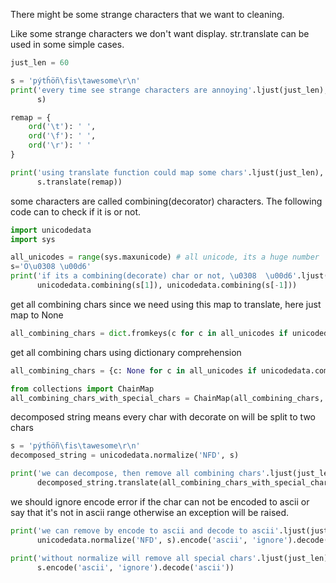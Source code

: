 There might be some strange characters that we want to cleaning.


Like some strange characters we don't want display.
str.translate can be used in some simple cases.
```python
just_len = 60

s = 'pýtĥöñ\fis\tawesome\r\n'
print('every time see strange characters are annoying'.ljust(just_len),
      s)

remap = {
    ord('\t'): ' ',
    ord('\f'): ' ',
    ord('\r'): ' '
}

print('using translate function could map some chars'.ljust(just_len),
      s.translate(remap))


```

some characters are called combining(decorator) characters.
The following code can to check if it is or not.

```python
import unicodedata
import sys

all_unicodes = range(sys.maxunicode) # all unicode, its a huge number
s='O\u0308 \u00d6'
print('if its a combining(decorate) char or not, \u0308  \u00d6'.ljust(just_len),
      unicodedata.combining(s[1]), unicodedata.combining(s[-1]))


```

get all combining chars
since we need using this map to translate, here just map to None
```python
all_combining_chars = dict.fromkeys(c for c in all_unicodes if unicodedata.combining(chr(c)))
```

get all combining chars using dictionary comprehension
```python
all_combining_chars = {c: None for c in all_unicodes if unicodedata.combining(chr(c))}

from collections import ChainMap
all_combining_chars_with_special_chars = ChainMap(all_combining_chars, remap)

```

decomposed string means every char with decorate on will be split to two chars
```python
s = 'pýtĥöñ\fis\tawesome\r\n'
decomposed_string = unicodedata.normalize('NFD', s)

print('we can decompose, then remove all combining chars'.ljust(just_len),
      decomposed_string.translate(all_combining_chars_with_special_chars))

```

we should ignore encode error if the char can not be encoded to ascii
or say that it's not in ascii range
otherwise an exception will be raised.
```python
print('we can remove by encode to ascii and decode to ascii'.ljust(just_len),
      unicodedata.normalize('NFD', s).encode('ascii', 'ignore').decode('ascii'))

print('without normalize will remove all special chars'.ljust(just_len),
      s.encode('ascii', 'ignore').decode('ascii'))
```
